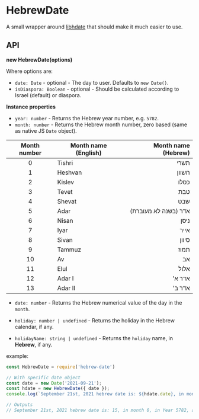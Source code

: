 # HebrewDate

A small wrapper around [libhdate](https://www.npmjs.com/package/libhdate) that should make it much easier to use.


## API

**new HebrewDate(options)**

Where options are:
* `date: Date` - optional - The day to user. Defaults to `new Date()`.
* `isDiaspora: Boolean` - optional - Should be calculated according to Israel (default) or diaspora.


**Instance properties**

* `year: number` - Returns the Hebrew year number, e.g. `5782`.
* `month: number` - Returns the Hebrew month number, zero based (same as native JS `Date` object).

|Month number | Month name (English) | Month name (Hebrew) |
|:-----------:|----------------------|--------------------:|
|     0       | Tishri               |                תשרי |
|     1       | Heshvan              |               חשוון |
|     2       | Kislev               |                כסלו |
|     3       | Tevet                |                 טבת |
|     4       | Shevat               |                 שבט |
|     5       | Adar                 |אדר (בשנה לא מעוברת) |
|     6       | Nisan                |                ניסן |
|     7       | Iyar                 |                אייר |
|     8       | Sivan                |               סיוון |
|     9       | Tammuz               |                תמוז |
|     10      | Av                   |                  אב |
|     11      | Elul                 |                אלול |
|     12      | Adar I               |              'אדר א |
|     13      | Adar II              |              'אדר ב |

* `date: number` - Returns the Hebrew numerical value of the day in the `month`.

* `holiday: number | undefined` - Returns the holiday in the Hebrew calendar, if any.

* `holidayName: string | undefined` - Returns the `holiday` name, in **Hebrew**, if any.

example:
```js
const HebrewDate = require('hebrew-date')

// With specific date object
const date = new Date('2021-09-21');
const hdate = new HebrewDate({ date });
console.log(`September 21st, 2021 hebrew date is: ${hdate.date}, in month ${hdate.month}, in Year ${hdate.year}, and holiday ${hdate.holiday} - which is ${hdate.holidayName}`)

// Outputs
// September 21st, 2021 hebrew date is: 15, in month 0, in Year 5782, and holiday 5 - which is סוכות
```
